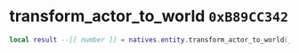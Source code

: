 # transform_actor_to_world `0xB89CC342`

```lua
local result --[[ number ]] = natives.entity.transform_actor_to_world(_unk0 --[[ number ]], _unk1 --[[ number ]], _unk2 --[[ number ]])
```